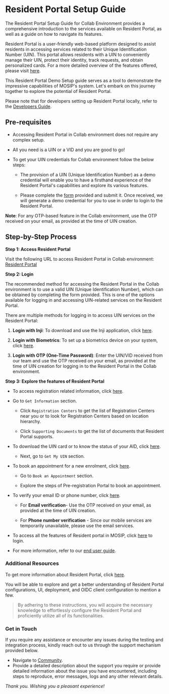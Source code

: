 # Resident Portal Setup Guide

The Resident Portal Setup Guide for Collab Environment provides a comprehensive introduction to the services available on Resident Portal, as well as a guide on how to navigate its features.

Resident Portal is a user-friendly web-based platform designed to assist residents in accessing services related to their Unique Identification Number (UIN). This portal allows residents with a UIN to conveniently manage their UIN, protect their identity, track requests, and obtain personalized cards. For a more detailed overview of the features offered, please visit [here](https://docs.mosip.io/1.2.0/modules/resident-services).

This Resident Portal Demo Setup guide serves as a tool to demonstrate the impressive capabilities of MOSIP's system. Let's embark on this journey together to explore the potential of Resident Portal.

Please note that for developers setting up Resident Portal locally, refer to the [Developers Guide](https://docs.mosip.io/1.2.0/modules/resident-services/resident-services-developer-guide).


## Pre-requisites

* Accessing Resident Portal in Collab environment does not require any complex setup.

* All you need is a UIN or a VID and you are good to go!

* To get your UIN credentials for Collab environment follow the below steps:

  * The provision of a UIN (Unique Identification Number) as a demo credential will enable you to have a firsthand experience of the Resident Portal's capabilities and explore its various features.

  * Please complete the [form](https://docs.google.com/forms/d/e/1FAIpQLSc2I0CQqlYRIrEmcJ3J3tKlYOVNcYNj88YZe4MMwU2RZTrjOA/viewform) provided and submit it. Once received, we will generate a demo credential for you to use in order to login to the Resident Portal.

**Note**: For any OTP-based feature in the Collab environment, use the OTP received on your email, as provided at the time of UIN creation.

## Step-by-Step Process

**Step 1: Access Resident Portal**

Visit the following URL to access Resident Portal in Collab environment: [Resident Portal](https://resident.collab.mosip.net/#/dashboard)

**Step 2: Login**

The recommended method for accessing the Resident Portal in the Collab environment is to use a valid UIN (Unique Identification Number), which can be obtained by completing the form provided. This is one of the options available for logging in and accessing UIN-related services on the Resident Portal.

There are multiple methods for logging in to access UIN services on the Resident Portal:

1. **Login with Inji**: To download and use the Inji application, click [here](https://docs.google.com/forms/d/e/1FAIpQLSc2I0CQqlYRIrEmcJ3J3tKlYOVNcYNj88YZe4MMwU2RZTrjOA/viewform).

2. **Login with Biometrics**: To set up a biometrics device on your system, click [here](https://docs.mosip.io/1.2.0/biometrics).

3. **Login with OTP (One-Time Password)**: Enter the UIN/VID received from our team and use the OTP received on your email, as provided at the time of UIN creation for logging in to the Resident Portal in the Collab environment.

**Step 3: Explore the features of Resident Portal**

* To access registration related information, click [here]().

* Go to `Get Information` section.

  * Click `Registration Centers` to get the list of Registration Centers near you or to look for Registration Centers based on location hierarchy.

  * Click `Supporting Documents` to get the list of documents that Resident Portal supports.

* To download the UIN card or to know the status of your AID, click [here](https://resident.collab.mosip.net/#/getuin).

  * Next, go to `Get My UIN` section.

* To book an appointment for a new enrolment, click [here](https://prereg.collab.mosip.net/pre-registration-ui/#/eng).

  * Go to `Book an Appointment` section.

  * Explore the steps of Pre-registration Portal to book an appointment.

* To verify your email ID or phone number, click [here](https://resident.collab.mosip.net/#/verify).

    * For **Email verification**- Use the OTP received on your email, as provided at the time of UIN creation.

    * For **Phone number verification** - Since our mobile services are temporarily unavailable, please use the email services.

* To access all the features of Resident portal in MOSIP, click [here](https://resident.collab.mosip.net/#/dashboard) to login.

* For more information, refer to our [end user guide](https://docs.mosip.io/1.2.0/modules/resident-services/resident-portal-user-guide).

### Additional Resources

To get more information about Resident Portal, click [here](https://docs.mosip.io/1.2.0/modules/resident-services).

You will be able to explore and get a better understanding of Resident Portal configurations, UI, deployment, and OIDC client configuration to mention a few.

> By adhering to these instructions, you will acquire the necessary knowledge to effortlessly configure the Resident Portal and proficiently utilize all of its functionalities.

### Get in Touch

If you require any assistance or encounter any issues during the testing and integration process, kindly reach out to us through the support mechanism provided below.

* Navigate to [Community](https://community.mosip.io/).
* Provide a detailed description about the support you require or provide detailed information about the issue you have encountered, including steps to reproduce, error messages, logs and any other relevant details.

_Thank you. Wishing you a pleasant experience!_
